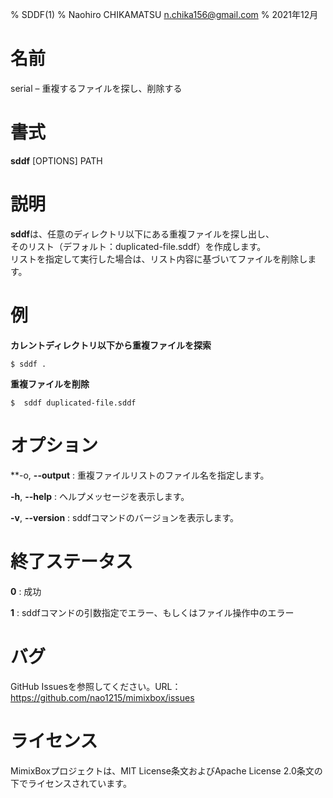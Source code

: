 % SDDF(1)
% Naohiro CHIKAMATSU <n.chika156@gmail.com>
% 2021年12月

# 名前

serial –  重複するファイルを探し、削除する

# 書式

**sddf** [OPTIONS] PATH

# 説明
**sddf**は、任意のディレクトリ以下にある重複ファイルを探し出し、  
そのリスト（デフォルト：duplicated-file.sddf）を作成します。  
リストを指定して実行した場合は、リスト内容に基づいてファイルを削除します。

# 例
**カレントディレクトリ以下から重複ファイルを探索**  

    $ sddf .  

**重複ファイルを削除**  

    $  sddf duplicated-file.sddf  

# オプション
**-o, **--output**
:   重複ファイルリストのファイル名を指定します。

**-h**, **--help**
:   ヘルプメッセージを表示します。

**-v**, **--version**
:   sddfコマンドのバージョンを表示します。

# 終了ステータス
**0**
:   成功

**1**
:   sddfコマンドの引数指定でエラー、もしくはファイル操作中のエラー

# バグ
GitHub Issuesを参照してください。URL：https://github.com/nao1215/mimixbox/issues

# ライセンス
MimixBoxプロジェクトは、MIT License条文およびApache License 2.0条文の下でライセンスされています。